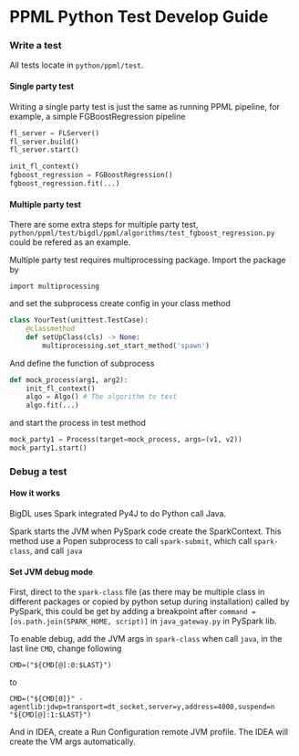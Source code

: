 # PPML Python Test Develop Guide

### Write a test
All tests locate in `python/ppml/test`.

#### Single party test
Writing a single party test is just the same as running PPML pipeline, for example, a simple FGBoostRegression pipeline
```python
fl_server = FLServer()
fl_server.build()
fl_server.start()

init_fl_context()
fgboost_regression = FGBoostRegression()
fgboost_regression.fit(...)
```
#### Multiple party test
There are some extra steps for multiple party test, `python/ppml/test/bigdl/ppml/algorithms/test_fgboost_regression.py` could be refered as an example.

Multiple party test requires multiprocessing package. Import the package by
```
import multiprocessing
```
and set the subprocess create config in your class method
```python
class YourTest(unittest.TestCase):
    @classmethod
    def setUpClass(cls) -> None:
        multiprocessing.set_start_method('spawn') 
```
And define the function of subprocess
```python
def mock_process(arg1, arg2):
    init_fl_context()
    algo = Algo() # The algorithm to test
    algo.fit(...)
```
and start the process in test method
```python
mock_party1 = Process(target=mock_process, args=(v1, v2))
mock_party1.start()
```

### Debug a test
#### How it works
BigDL uses Spark integrated Py4J to do Python call Java. 

Spark starts the JVM when PySpark code create the SparkContext. This method use a Popen subprocess to call `spark-submit`, which call `spark-class`, and call `java`

#### Set JVM debug mode
First, direct to the `spark-class` file (as there may be multiple class in different packages or copied by python setup during installation) called by PySpark, this could be get by adding a breakpoint after `command = [os.path.join(SPARK_HOME, script)]` in `java_gateway.py` in PySpark lib.

To enable debug, add the JVM args in `spark-class` when call `java`, in the last line `CMD`, change following
```
CMD=("${CMD[@]:0:$LAST}")
```
to
```
CMD=("${CMD[0]}" -agentlib:jdwp=transport=dt_socket,server=y,address=4000,suspend=n "${CMD[@]:1:$LAST}")
```
And in IDEA, create a Run Configuration remote JVM profile. The IDEA will create the VM args automatically.